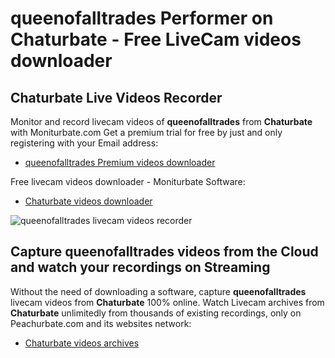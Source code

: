 # queenofalltrades Performer on Chaturbate - Free LiveCam videos downloader

## Chaturbate Live Videos Recorder

Monitor and record livecam videos of **queenofalltrades** from **Chaturbate** with Moniturbate.com
Get a premium trial for free by just and only registering with your Email address:
* [queenofalltrades Premium videos downloader](https://moniturbate.com/request-demo-licence-key.html)

Free livecam videos downloader - Moniturbate Software:
* [Chaturbate videos downloader](https://moniturbate.com/moniturbate-download-software.html)

![queenofalltrades livecam videos recorder](https://peachurnet.com/templates/moniturbate-software.png)


## Capture queenofalltrades videos from the Cloud and watch your recordings on Streaming

Without the need of downloading a software, capture **queenofalltrades** livecam videos from **Chaturbate** 100% online.
Watch Livecam archives from **Chaturbate** unlimitedly from thousands of existing recordings, only on Peachurbate.com and its websites network:
* [Chaturbate videos archives](https://peachurnet.com/)